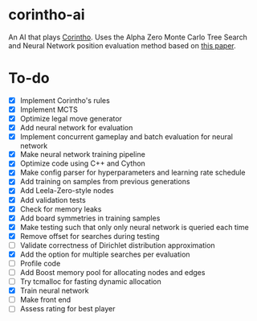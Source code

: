 # corintho-ai

An AI that plays [Corintho](http://www.di.fc.ul.pt/~jpn/gv/corintho.htm). Uses the Alpha Zero Monte Carlo Tree Search and Neural Network position evaluation method based on [this paper](https://www.nature.com/articles/nature24270.epdf?author_access_token=VJXbVjaSHxFoctQQ4p2k4tRgN0jAjWel9jnR3ZoTv0PVW4gB86EEpGqTRDtpIz-2rmo8-KG06gqVobU5NSCFeHILHcVFUeMsbvwS-lxjqQGg98faovwjxeTUgZAUMnRQ).

# To-do

- [x] Implement Corintho's rules
- [x] Implement MCTS
- [x] Optimize legal move generator
- [x] Add neural network for evaluation
- [x] Implement concurrent gameplay and batch evaluation for neural network
- [x] Make neural network training pipeline
- [x] Optimize code using C++ and Cython
- [x] Make config parser for hyperparameters and learning rate schedule
- [x] Add training on samples from previous generations
- [x] Add Leela-Zero-style nodes
- [x] Add validation tests
- [x] Check for memory leaks
- [x] Add board symmetries in training samples
- [x] Make testing such that only only neural network is queried each time
- [x] Remove offset for searches during testing
- [ ] Validate correctness of Dirichlet distribution approximation
- [x] Add the option for multiple searches per evaluation
- [ ] Profile code
- [ ] Add Boost memory pool for allocating nodes and edges
- [ ] Try tcmalloc for fasting dynamic allocation
- [x] Train neural network
- [ ] Make front end
- [ ] Assess rating for best player
